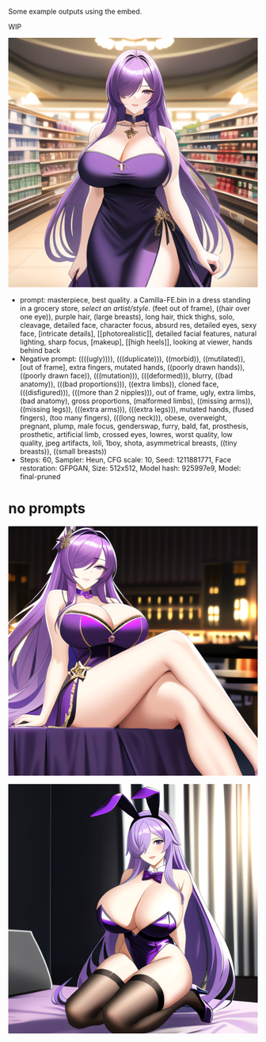 Some example outputs using the embed.

WIP


![](https://github.com/Best-by-feb132024/Camilla-FE-embed/blob/main/example%20outputs/V2%20camilla%20at%20grocery%20store%20in%20dress%20ex.png)

* prompt: masterpiece, best quality. a Camilla-FE.bin in a dress standing in a grocery store, *select an artist/style*. (feet out of frame), ((hair over one eye)), purple hair, (large breasts), long hair, thick thighs, solo, cleavage, detailed face, character focus, absurd res, detailed eyes, sexy face, [intricate details], [[photorealistic]], detailed facial features, natural lighting, sharp focus, [makeup], [[high heels]], looking at viewer, hands behind back
* Negative prompt: ((((ugly)))), (((duplicate))), ((morbid)), ((mutilated)), [out of frame], extra fingers, mutated hands, ((poorly drawn hands)), ((poorly drawn face)), (((mutation))), (((deformed))), blurry, ((bad anatomy)), (((bad proportions))), ((extra limbs)), cloned face, (((disfigured))), (((more than 2 nipples))), out of frame, ugly, extra limbs, (bad anatomy), gross proportions, (malformed limbs), ((missing arms)), ((missing legs)), (((extra arms))), (((extra legs))), mutated hands, (fused fingers), (too many fingers), (((long neck))), obese, overweight, pregnant, plump, male focus, genderswap, furry, bald, fat, prosthesis, prosthetic, artificial limb, crossed eyes, lowres, worst quality, low quality, jpeg artifacts, loli, 1boy, shota, asymmetrical breasts, ((tiny breasts)), ((small breasts))
* Steps: 60, Sampler: Heun, CFG scale: 10, Seed: 1211881771, Face restoration: GFPGAN, Size: 512x512, Model hash: 925997e9, Model: final-pruned


# no prompts


![](https://github.com/Best-by-feb132024/Camilla-FE-embed/blob/main/example%20outputs/12.png)

![this one was edited in photoshop](https://github.com/Best-by-feb132024/Camilla-FE-embed/blob/main/example%20outputs/15%20-%20playboy%20bunny%202.png)
